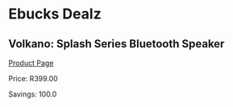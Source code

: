 
# Ebucks Dealz
## Volkano: Splash Series Bluetooth Speaker
[Product Page](https://www.ebucks.com/web/shop/productSelected.do?prodId=696573681&catId=1157555360)

Price: R399.00

Savings: 100.0


	